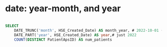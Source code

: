 # date: year-month, and year
```sql

SELECT 
    DATE_TRUNC('month', HSE_Created_Date) AS month_year, # 2022-10-01 (2022-oct)
    DATE_PART('year', HSE_Created_Date) AS year,# just 2022
    COUNT(DISTINCT PatientApsID) AS num_patients
```
